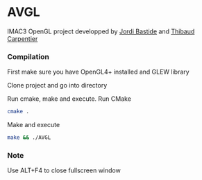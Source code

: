 # AVGL

IMAC3 OpenGL project developped by [Jordi Bastide](http://jordi-bastide.com/) and [Thibaud Carpentier](https://www.thibaudcarpentier.com)

### Compilation

First make sure you have OpenGL4+ installed and GLEW library

Clone project and go into directory

Run cmake, make and execute.
Run CMake
```sh
cmake .
```
Make and execute
```sh
make && ./AVGL
```


### Note

Use ALT+F4 to close fullscreen window
